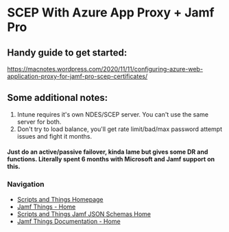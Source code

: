 # SCEP With Azure App Proxy + Jamf Pro

## Handy guide to get started:
https://macnotes.wordpress.com/2020/11/11/configuring-azure-web-application-proxy-for-jamf-pro-scep-certificates/

## Some additional notes:
1. Intune requires it's own NDES/SCEP server. You can't use the same server for both.
2. Don't try to load balance, you'll get rate limit/bad/max password attempt issues and fight it months.
#### Just do an active/passive failover, kinda lame but gives some DR and functions. **Literally spent 6 months with Microsoft and Jamf support on this.**


### Navigation

- [Scripts and Things Homepage](https://gregknackstedt.com/)
- [Jamf Things - Home](https://gregknackstedt.com/Jamf_things/)
- [Scripts and Things Jamf JSON Schemas Home](https://gregknackstedt/scriptsandthings_Jamf_JSON_Schemas)
- [Jamf Things Documentation - Home](https://gregknackstedt.com/Jamf_things/Documentation/)
